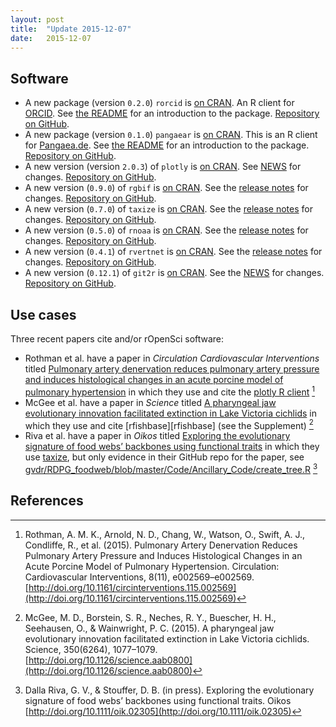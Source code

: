 ```yaml
---
layout: post
title:  "Update 2015-12-07"
date:   2015-12-07
---
```


## Software

* A new package (version `0.2.0`) `rorcid` is [on CRAN](http://cran.rstudio.com/web/packages/rorcid). An R client for [ORCID](http://orcid.org/). See [the README](https://github.com/ropensci/rorcid#rorcid) for an introduction to the package. [Repository on GitHub][rorcid].
* A new package (version `0.1.0`) `pangaear` is [on CRAN](http://cran.rstudio.com/web/packages/pangaear). This is an R client for [Pangaea.de](Pangaea.de). See [the README](https://github.com/ropensci/pangaear#pangaear) for an introduction to the package. [Repository on GitHub][pangaear].
* A new version (version `2.0.3`) of `plotly` is [on CRAN][plotlycran]. See [NEWS](https://cran.rstudio.com/web/packages/plotly/NEWS) for changes. [Repository on GitHub](https://github.com/ropensci/plotly).
* A new version (`0.9.0`) of `rgbif` is [on CRAN](http://cran.rstudio.com/web/packages/rgbif). See the [release notes](https://github.com/ropensci/rgbif/releases/tag/v0.9.0) for changes. [Repository on GitHub][rgbif].
* A new version (`0.7.0`) of `taxize` is [on CRAN](http://cran.rstudio.com/web/packages/taxize). See the [release notes](https://github.com/ropensci/taxize/releases/tag/v0.7.0) for changes. [Repository on GitHub][taxize].
* A new version (`0.5.0`) of `rnoaa` is [on CRAN](http://cran.rstudio.com/web/packages/rnoaa). See the [release notes](https://github.com/ropensci/rnoaa/releases/tag/v0.5.0) for changes. [Repository on GitHub][rnoaa].
* A new version (`0.4.1`) of `rvertnet` is [on CRAN](http://cran.rstudio.com/web/packages/rvertnet). See the [release notes](https://github.com/ropensci/rvertnet/releases/tag/v0.4.1) for changes. [Repository on GitHub][rvertnet].
* A new version (`0.12.1`) of `git2r` is [on CRAN](http://cran.rstudio.com/web/packages/git2r). See the [NEWS](https://cran.rstudio.com/web/packages/git2r/NEWS) for changes. [Repository on GitHub][git2r].

## Use cases

Three recent papers cite and/or rOpenSci software:

* Rothman et al. have a paper in _Circulation Cardiovascular Interventions_ titled [Pulmonary artery denervation reduces pulmonary artery pressure and induces histological changes in an acute porcine model of pulmonary hypertension][rothman] in which they use and cite the [plotly R client][plotly] [^1]
* McGee et al. have a paper in _Science_ titled [A pharyngeal jaw evolutionary innovation facilitated extinction in Lake Victoria cichlids][mcgee] in which they use and cite [rfishbase][rfishbase] (see the Supplement) [^2]
* Riva et al. have a paper in _Oikos_ titled [Exploring the evolutionary signature of food webs’ backbones using functional traits][riva] in which they use [taxize][taxize], but only evidence in their GitHub repo for the paper, see [gvdr/RDPG_foodweb/blob/master/Code/Ancillary_Code/create_tree.R][rivagithub] [^3]

[plotlycran]: https://cran.rstudio.com/web/packages/plotly/
[plotly]: https://github.com/ropensci/plotly
[taxize]: https://github.com/ropensci/taxize
[rgbif]: https://github.com/ropensci/rgbif
[rnoaa]: https://github.com/ropensci/rnoaa
[rvertnet]: https://github.com/ropensci/rvertnet
[git2r]: https://github.com/ropensci/git2r
[pangaear]: https://github.com/ropensci/pangaear
[rorcid]: https://github.com/ropensci/rorcid
[rothman]: http://circinterventions.ahajournals.org/content/8/11/e002569.short
[mcgee]: http://www.sciencemag.org/content/350/6264/1077.short
[riva]: http://onlinelibrary.wiley.com/doi/10.1111/oik.02305/abstract
[rivagithub]: https://github.com/gvdr/RDPG_foodweb/blob/master/Code/Ancillary_Code/create_tree.R

## References

[^1]: Rothman, A. M. K., Arnold, N. D., Chang, W., Watson, O., Swift, A. J., Condliffe, R., et al. (2015). Pulmonary Artery Denervation Reduces Pulmonary Artery Pressure and Induces Histological Changes in an Acute Porcine Model of Pulmonary Hypertension. Circulation: Cardiovascular Interventions, 8(11), e002569–e002569. [http://doi.org/10.1161/circinterventions.115.002569](http://doi.org/10.1161/circinterventions.115.002569)
[^2]: McGee, M. D., Borstein, S. R., Neches, R. Y., Buescher, H. H., Seehausen, O., & Wainwright, P. C. (2015). A pharyngeal jaw evolutionary innovation facilitated extinction in Lake Victoria cichlids. Science, 350(6264), 1077–1079. [http://doi.org/10.1126/science.aab0800](http://doi.org/10.1126/science.aab0800)
[^3]: Dalla Riva, G. V., & Stouffer, D. B. (in press). Exploring the evolutionary signature of food webs’ backbones using functional traits. Oikos [http://doi.org/10.1111/oik.02305](http://doi.org/10.1111/oik.02305)
